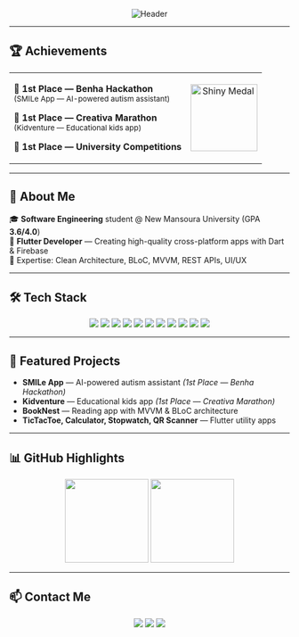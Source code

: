 <!-- ===========================
     Ahmed Elsaadany — README
=========================== -->

<!-- Animated Gradient Header -->
<p align="center">
  <img src="https://capsule-render.vercel.app/api?type=waving&color=0:ffcc00,100:0066ff&height=120&section=header&text=AHMED%20ELSAADANY%20|%20Flutter%20Developer&fontColor=ffffff&fontSize=35&animation=twinkling&fontAlignY=35" alt="Header"/>
</p>

---

## 🏆 Achievements
<table>
<tr>
<td width="70%" align="left">

**🥇 1st Place — Benha Hackathon**  
<sub>(SMILe App — AI-powered autism assistant)</sub>  

**🥇 1st Place — Creativa Marathon**  
<sub>(Kidventure — Educational kids app)</sub>  

**🥇 1st Place — University Competitions**

</td>
<td width="30%" align="center">

<img src="https://media.giphy.com/media/fxsqOYnIMEefC/giphy.gif" width="120" alt="Shiny Medal" />

</td>
</tr>
</table>

---

## 🚀 About Me
🎓 **Software Engineering** student @ New Mansoura University (GPA **3.6/4.0**)  
💼 **Flutter Developer** — Creating high-quality cross-platform apps with Dart & Firebase  
🌟 Expertise: Clean Architecture, BLoC, MVVM, REST APIs, UI/UX  

---

## 🛠 Tech Stack
<p align="center">
  <img src="https://img.shields.io/badge/Dart-0175C2?style=for-the-badge&logo=dart&logoColor=white" />
  <img src="https://img.shields.io/badge/Flutter-02569B?style=for-the-badge&logo=flutter&logoColor=white" />
  <img src="https://img.shields.io/badge/Firebase-FFCA28?style=for-the-badge&logo=firebase&logoColor=black" />
  <img src="https://img.shields.io/badge/REST%20API-005571?style=for-the-badge&logo=postman&logoColor=white" />
  <img src="https://img.shields.io/badge/BLoC-02569B?style=for-the-badge&logo=flutter&logoColor=white" />
  <img src="https://img.shields.io/badge/MVVM-6C63FF?style=for-the-badge" />
  <img src="https://img.shields.io/badge/Clean%20Architecture-FF5733?style=for-the-badge" />
  <img src="https://img.shields.io/badge/Git-F05032?style=for-the-badge&logo=git&logoColor=white" />
  <img src="https://img.shields.io/badge/GitHub-181717?style=for-the-badge&logo=github" />
  <img src="https://img.shields.io/badge/Figma-F24E1E?style=for-the-badge&logo=figma&logoColor=white" />
  <img src="https://img.shields.io/badge/Postman-FF6C37?style=for-the-badge&logo=postman&logoColor=white" />
</p>

---

## 📂 Featured Projects
- **SMILe App** — AI-powered autism assistant *(1st Place — Benha Hackathon)*  
- **Kidventure** — Educational kids app *(1st Place — Creativa Marathon)*  
- **BookNest** — Reading app with MVVM & BLoC architecture  
- **TicTacToe, Calculator, Stopwatch, QR Scanner** — Flutter utility apps  

---

## 📊 GitHub Highlights
<p align="center">
  <img src="https://github-readme-stats.vercel.app/api?username=AhmedElsa3dany&show_icons=true&theme=tokyonight&hide_border=true" height="150" />
  <img src="https://github-readme-stats.vercel.app/api/top-langs/?username=AhmedElsa3dany&layout=compact&theme=tokyonight&hide_border=true" height="150" />
</p>

---

## 📫 Contact Me
<p align="center">
  <a href="mailto:ahmedelsaadany16112003@gmail.com"><img src="https://img.shields.io/badge/Email-D14836?style=for-the-badge&logo=gmail&logoColor=white" /></a>
  <a href="https://www.linkedin.com/in/ahmed-elsa3dany/"><img src="https://img.shields.io/badge/LinkedIn-0A66C2?style=for-the-badge&logo=linkedin&logoColor=white" /></a>
  <a href="https://github.com/AhmedElsa3dany"><img src="https://img.shields.io/badge/GitHub-181717?style=for-the-badge&logo=github&logoColor=white" /></a>
</p>
